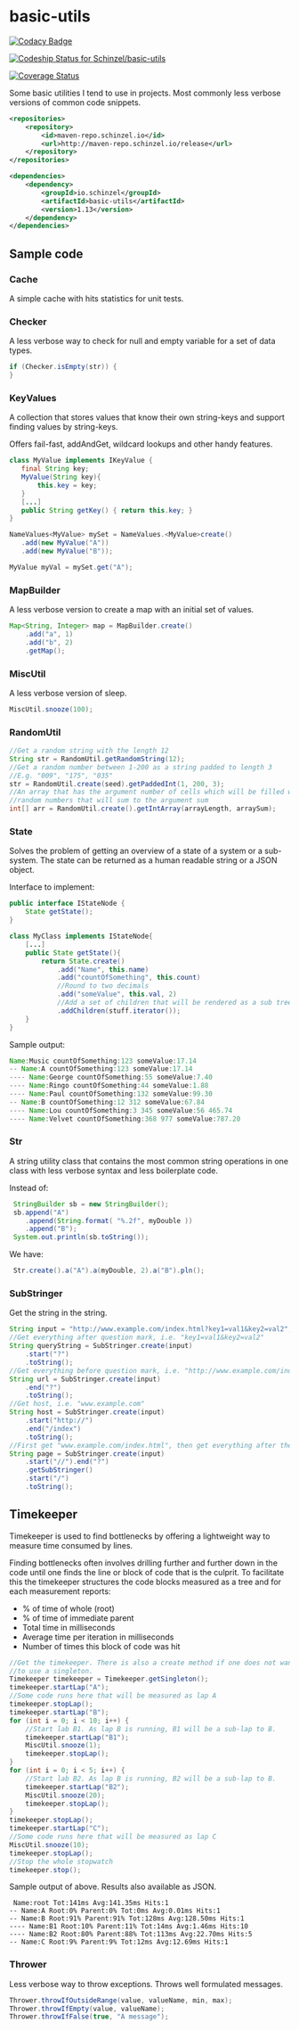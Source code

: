 # basic-utils

[![Codacy Badge](https://api.codacy.com/project/badge/Grade/fff657b5b823421997eeb2db64358f0e)](https://www.codacy.com/app/Kollektiva/basic-utils?utm_source=github.com&amp;utm_medium=referral&amp;utm_content=Schinzel/basic-utils&amp;utm_campaign=Badge_Grade)

[ ![Codeship Status for Schinzel/basic-utils](https://app.codeship.com/projects/742c59b0-b3aa-0134-6585-2a924262b5e8/status?branch=master)](https://app.codeship.com/projects/193508)

[![Coverage Status](https://coveralls.io/repos/github/Schinzel/basic-utils/badge.svg?branch=master)](https://coveralls.io/github/Schinzel/basic-utils?branch=master)

Some basic utilities I tend to use in projects. Most commonly less verbose versions of common code snippets.

```xml
<repositories>
	<repository>
		<id>maven-repo.schinzel.io</id>
		<url>http://maven-repo.schinzel.io/release</url>
	</repository>
</repositories>    

<dependencies>
	<dependency>
		<groupId>io.schinzel</groupId>
		<artifactId>basic-utils</artifactId>
		<version>1.13</version>
	</dependency>
</dependencies>    
```

## Sample code

### Cache
A simple cache with hits statistics for unit tests.


### Checker
A less verbose way to check for null and empty variable for a set of data types.
```java
if (Checker.isEmpty(str)) {
}
```


### KeyValues
A collection that stores values that know their own string-keys and support finding values by string-keys. 

Offers fail-fast, addAndGet, wildcard lookups and other handy features. 
 ```java
class MyValue implements IKeyValue {
    final String key;
    MyValue(String key){ 
        this.key = key;
    }
	[...]
	public String getKey() { return this.key; }
}

NameValues<MyValue> mySet = NameValues.<MyValue>create()
	.add(new MyValue("A"))
	.add(new MyValue("B"));

MyValue myVal = mySet.get("A");
```


### MapBuilder
A less verbose version to create a map with an initial set of values.
```java
Map<String, Integer> map = MapBuilder.create()
	.add("a", 1)
	.add("b", 2)
	.getMap();
```


### MiscUtil
A less verbose version of sleep.
```java
MiscUtil.snooze(100);
```

### RandomUtil
```java
//Get a random string with the length 12
String str = RandomUtil.getRandomString(12);
//Get a random number between 1-200 as a string padded to length 3
//E.g. "009", "175", "035"
str = RandomUtil.create(seed).getPaddedInt(1, 200, 3);
//An array that has the argument number of cells which will be filled with
//random numbers that will sum to the argument sum
int[] arr = RandomUtil.create().getIntArray(arrayLength, arraySum);
```


### State
Solves the problem of getting an overview of a state of a system or a sub-system. The state can be returned as a human readable string or a JSON object.

Interface to implement:
```java
public interface IStateNode {
	State getState();
}

class MyClass implements IStateNode{
	[...]
	public State getState(){
		return State.create()
			.add("Name", this.name)
			.add("countOfSomething", this.count)
			//Round to two decimals
			.add("someValue", this.val, 2)
			//Add a set of children that will be rendered as a sub tree
			.addChildren(stuff.iterator());
	}
}
```

 Sample output:
```java
Name:Music countOfSomething:123 someValue:17.14
-- Name:A countOfSomething:123 someValue:17.14
---- Name:George countOfSomething:55 someValue:7.40
---- Name:Ringo countOfSomething:44 someValue:1.88
---- Name:Paul countOfSomething:132 someValue:99.30
-- Name:B countOfSomething:12 312 someValue:67.84
---- Name:Lou countOfSomething:3 345 someValue:56 465.74
---- Name:Velvet countOfSomething:368 977 someValue:787.20
```

### Str
A string utility class that contains the most common string operations in 
one class with less verbose syntax and less boilerplate code.

 Instead of:
```java
 StringBuilder sb = new StringBuilder();
 sb.append("A")
    .append(String.format( "%.2f", myDouble ))
    .append("B");
 System.out.println(sb.toString());
```
 
 We have:
```java
 Str.create().a("A").a(myDouble, 2).a("B").pln();
```




### SubStringer
Get the string in the string.
```java
String input = "http://www.example.com/index.html?key1=val1&key2=val2";
//Get everything after question mark, i.e. "key1=val1&key2=val2"
String queryString = SubStringer.create(input)
	.start("?")
	.toString();
//Get everything before question mark, i.e. "http://www.example.com/index.html"
String url = SubStringer.create(input)
	.end("?")
	.toString();
//Get host, i.e. "www.example.com"
String host = SubStringer.create(input)
	.start("http://")
	.end("/index")
	.toString();
//First get "www.example.com/index.html", then get everything after the slash, i.e. "index.html"
String page = SubStringer.create(input)
	.start("//").end("?")
	.getSubStringer()
	.start("/")
	.toString();				
```



## Timekeeper
Timekeeper is used to find bottlenecks by offering a lightweight way to measure time consumed by lines.

Finding bottlenecks often involves drilling further and further down in the code until one finds the line or block of code that is the culprit. To facilitate this the timekeeper structures the code blocks measured as a tree and for each measurement reports:
* % of time of whole (root)
* % of time of immediate parent
* Total time in milliseconds
* Average time per iteration in milliseconds
* Number of times this block of code was hit

```java
//Get the timekeeper. There is also a create method if one does not want
//to use a singleton.
Timekeeper timekeeper = Timekeeper.getSingleton();
timekeeper.startLap("A");
//Some code runs here that will be measured as lap A
timekeeper.stopLap();
timekeeper.startLap("B");
for (int i = 0; i < 10; i++) {
	//Start lab B1. As lap B is running, B1 will be a sub-lap to B.
	timekeeper.startLap("B1");
	MiscUtil.snooze(1);
	timekeeper.stopLap();
}
for (int i = 0; i < 5; i++) {
	//Start lab B2. As lap B is running, B2 will be a sub-lap to B.
	timekeeper.startLap("B2");
	MiscUtil.snooze(20);
	timekeeper.stopLap();
}
timekeeper.stopLap();
timekeeper.startLap("C");
//Some code runs here that will be measured as lap C
MiscUtil.snooze(10);
timekeeper.stopLap();
//Stop the whole stopwatch
timekeeper.stop();
```

Sample output of above. Results also available as JSON.
```
 Name:root Tot:141ms Avg:141.35ms Hits:1
-- Name:A Root:0% Parent:0% Tot:0ms Avg:0.01ms Hits:1
-- Name:B Root:91% Parent:91% Tot:128ms Avg:128.50ms Hits:1
---- Name:B1 Root:10% Parent:11% Tot:14ms Avg:1.46ms Hits:10
---- Name:B2 Root:80% Parent:88% Tot:113ms Avg:22.70ms Hits:5
-- Name:C Root:9% Parent:9% Tot:12ms Avg:12.69ms Hits:1
```



### Thrower
Less verbose way to throw exceptions. Throws well formulated messages.
```java
Thrower.throwIfOutsideRange(value, valueName, min, max);
Thrower.throwIfEmpty(value, valueName);
Thrower.throwIfFalse(true, "A message");
```
